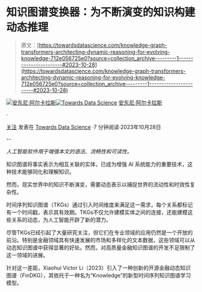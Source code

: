 # 知识图谱变换器：为不断演变的知识构建动态推理

> 原文：[https://towardsdatascience.com/knowledge-graph-transformers-architecting-dynamic-reasoning-for-evolving-knowledge-712e056725e0?source=collection_archive---------1-----------------------#2023-10-28](https://towardsdatascience.com/knowledge-graph-transformers-architecting-dynamic-reasoning-for-evolving-knowledge-712e056725e0?source=collection_archive---------1-----------------------#2023-10-28)

[](https://medium.com/@alcarazanthony1?source=post_page-----712e056725e0--------------------------------)[![安东尼·阿尔卡拉斯](../Images/6a71a1752677bd07c384246fb0c7f7e8.png)](https://medium.com/@alcarazanthony1?source=post_page-----712e056725e0--------------------------------)[](https://towardsdatascience.com/?source=post_page-----712e056725e0--------------------------------)[![Towards Data Science](../Images/a6ff2676ffcc0c7aad8aaf1d79379785.png)](https://towardsdatascience.com/?source=post_page-----712e056725e0--------------------------------) [安东尼·阿尔卡拉斯](https://medium.com/@alcarazanthony1?source=post_page-----712e056725e0--------------------------------)

·

[关注](https://medium.com/m/signin?actionUrl=https%3A%2F%2Fmedium.com%2F_%2Fsubscribe%2Fuser%2F30bc9ffd2f4b&operation=register&redirect=https%3A%2F%2Ftowardsdatascience.com%2Fknowledge-graph-transformers-architecting-dynamic-reasoning-for-evolving-knowledge-712e056725e0&user=Anthony+Alcaraz&userId=30bc9ffd2f4b&source=post_page-30bc9ffd2f4b----712e056725e0---------------------post_header-----------) 发表在 [Towards Data Science](https://towardsdatascience.com/?source=post_page-----712e056725e0--------------------------------) ·7 分钟阅读·2023年10月28日[](https://medium.com/m/signin?actionUrl=https%3A%2F%2Fmedium.com%2F_%2Fvote%2Ftowards-data-science%2F712e056725e0&operation=register&redirect=https%3A%2F%2Ftowardsdatascience.com%2Fknowledge-graph-transformers-architecting-dynamic-reasoning-for-evolving-knowledge-712e056725e0&user=Anthony+Alcaraz&userId=30bc9ffd2f4b&source=-----712e056725e0---------------------clap_footer-----------)

--

[](https://medium.com/m/signin?actionUrl=https%3A%2F%2Fmedium.com%2F_%2Fbookmark%2Fp%2F712e056725e0&operation=register&redirect=https%3A%2F%2Ftowardsdatascience.com%2Fknowledge-graph-transformers-architecting-dynamic-reasoning-for-evolving-knowledge-712e056725e0&source=-----712e056725e0---------------------bookmark_footer-----------)

*人工智能软件用于增强本文的语法、流畅性和可读性。*

知识图谱将事实表示为相互关联的实体，已成为增强 AI 系统能力的重要技术，这种技术能够同化和理解知识。

然而，现实世界中的知识不断演变，需要动态表示以捕捉世界的流动性和时效性复杂性。

时间序列知识图谱（TKGs）通过引入时间维度来满足这一需求，每个关系都标记有一个时间戳，表示其有效期。TKGs不仅允许建模实体之间的连接，还能建模这些关系的动态，为人工智能开辟了新的潜力。

尽管TKGs已经引起了大量研究关注，但它们在专业领域的应用仍然是一个开放的前沿。特别是金融领域具有快速发展的市场和多样化的文本数据，这些领域可以从动态知识图谱中获得显著的好处。然而，对高质量金融知识图谱的开发不足限制了这一领域的进展。

针对这一差距，Xiaohui Victor Li（2023）引入了一种创新的开源金融动态知识图谱（FinDKG），其依托于一种名为“Knowledge”的新型时间序列知识图谱学习模型。
